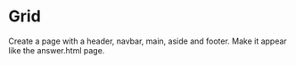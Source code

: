 # Grid

Create a page with a header, navbar, main, aside and footer. Make it appear like the answer.html page.
